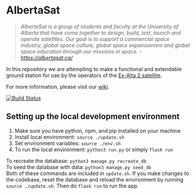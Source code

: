# AlbertaSat

>*AlbertaSat is a group of students and faculty at the University of Alberta that have come together to design, build, test, launch and operate satellites. Our goal is to support a commercial space industry, global space culture, global space expansionism and global space education through our missions in space. - https://albertasat.ca/*

In this repository we are attempting to make a functional and extendable ground station for use by the operators of the [Ex-Alta 2 satellite](https://albertasat.ca/ex-alta-2/).

For more information, please visit our [wiki](https://github.com/UAlberta-CMPUT401/AlbertaSat/wiki).

[![Build Status](https://travis-ci.com/UAlberta-CMPUT401/AlbertaSat.svg?token=TRHuLXSMdv9x8426GEpU&branch=dev)](https://travis-ci.com/UAlberta-CMPUT401/AlbertaSat)


## Setting up the local development environment
1. Make sure you have python, npm, and pip installed on your machine
2. Install local environment: `source ./update.sh`
3. Set environment variables: `source ./env.sh`    
4. To run the local environment: `python3 run.py` or simply `flask run`

To recreate the database: `python3 manage.py recreate_db`  
To seed the database with data: `python3 manage.py seed_db`  
Both of these commands are included in `update.sh`. If you make changes to the codebase, reset the database and reload the environment by running `source ./update.sh`. Then do `flask run` to run the app.
